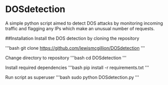 # DOSdetection
A simple python script aimed to detect DOS attacks by monitoring incoming traffic and flagging any IPs which make an unusual number of requests.

##Installation
Install the DOS detection by cloning the repository

'''bash
git clone https://github.com/lewismcgillion/DOSdetection
'''

Change directory to repository
'''bash
cd DOSdetection
'''

Install required dependencies 
'''bash
pip install -r requirements.txt
'''

Run script as superuser
'''bash
sudo python DOSdetection.py
'''

